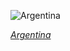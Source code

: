 
![Argentina](https://www.gstatic.com/prettyearth/assets/full/1979.jpg)

*[Argentina](https://www.google.com/maps/@-34.154097,-58.487403,13z/data=!3m1!1e3)*
